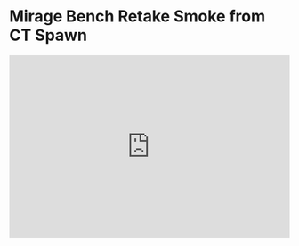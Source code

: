 # Mirage Bench Retake Smoke from CT Spawn
<div style='position:relative; padding-bottom:calc(56.25% + 44px)'><iframe src='https://gfycat.com/ifr/FinishedChiefHornedtoad' frameborder='0' scrolling='no' width='100%' height='100%' style='position:absolute;top:0;left:0;' allowfullscreen></iframe></div>